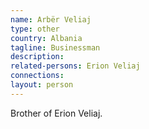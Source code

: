 ```yaml
---
name: Arbër Veliaj
type: other
country: Albania
tagline: Businessman
description:
related-persons: Erion Veliaj
connections:
layout: person
---
```

Brother of Erion Veliaj.
